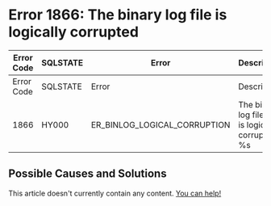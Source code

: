
# Error 1866: The binary log file is logically corrupted


| Error Code | SQLSTATE | Error | Description |
| --- | --- | --- | --- |
| Error Code | SQLSTATE | Error | Description |
| 1866 | HY000 | ER_BINLOG_LOGICAL_CORRUPTION | The binary log file '%s' is logically corrupted: %s |




## Possible Causes and Solutions


This article doesn't currently contain any content. [You can help!](/en/writing-and-editing-knowledge-base-articles/)

